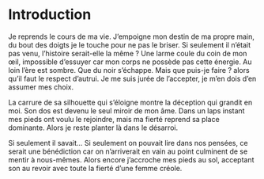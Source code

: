 # Introduction

Je reprends le cours de ma vie. J’empoigne mon destin de ma propre main, du bout des doigts je le touche pour ne pas le briser. Si seulement il n’était pas venu, l’histoire serait-elle la même ? Une larme coule du coin de mon œil, impossible d’essuyer car mon corps ne possède pas cette énergie. Au loin l’ère est sombre. Que du noir s’échappe. Mais que puis-je faire ? alors qu’il faut le respect d’autrui. Je me suis jurée de l’accepter, je m’en dois d’en assumer mes choix. 
     
La carrure de sa silhouette qui s’éloigne montre la déception qui grandit en moi. Son dos est devenu le seul miroir de mon âme. Dans un laps instant mes pieds ont voulu le rejoindre, mais ma fierté reprend sa place dominante. Alors je reste planter là dans le désarroi. 
      
Si seulement il savait… Si seulement on pouvait lire dans nos pensées, ce serait une bénédiction car on n’arriverait en vain au point culminent de se mentir à nous-mêmes. Alors encore j’accroche mes pieds au sol, acceptant son au revoir avec toute la fierté d’une femme créole.
